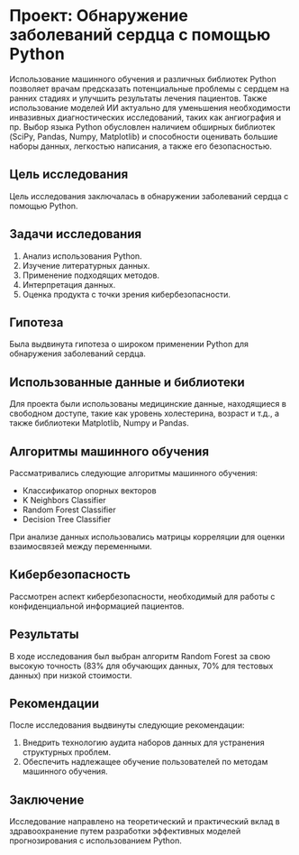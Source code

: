 # Проект: Обнаружение заболеваний сердца с помощью Python

Использование машинного обучения и различных библиотек Python позволяет врачам предсказать потенциальные проблемы с сердцем на ранних стадиях и улучшить результаты лечения пациентов. Также использование моделей ИИ актуально для уменьшения необходимости инвазивных диагностических исследований, таких как ангиография и пр. Выбор языка Python обусловлен наличием обширных библиотек (SciPy, Pandas, Numpy, Matplotlib) и способности оценивать большие наборы данных, легкостью написания, а также его безопасностью.

## Цель исследования

Цель исследования заключалась в обнаружении заболеваний сердца с помощью Python.

## Задачи исследования

1. Анализ использования Python.
2. Изучение литературных данных.
3. Применение подходящих методов.
4. Интерпретация данных.
5. Оценка продукта с точки зрения кибербезопасности.

## Гипотеза

Была выдвинута гипотеза о широком применении Python для обнаружения заболеваний сердца.

## Использованные данные и библиотеки

Для проекта были использованы медицинские данные, находящиеся в свободном доступе, такие как уровень холестерина, возраст и т.д., а также библиотеки Matplotlib, Numpy и Pandas.

## Алгоритмы машинного обучения

Рассматривались следующие алгоритмы машинного обучения:
- Классификатор опорных векторов
- K Neighbors Classifier
- Random Forest Classifier
- Decision Tree Classifier

При анализе данных использовались матрицы корреляции для оценки взаимосвязей между переменными.

## Кибербезопасность

Рассмотрен аспект кибербезопасности, необходимый для работы с конфиденциальной информацией пациентов.

## Результаты

В ходе исследования был выбран алгоритм Random Forest за свою высокую точность (83% для обучающих данных, 70% для тестовых данных) при низкой стоимости.

## Рекомендации

После исследования выдвинуты следующие рекомендации:
1. Внедрить технологию аудита наборов данных для устранения структурных проблем.
2. Обеспечить надлежащее обучение пользователей по методам машинного обучения.

## Заключение

Исследование направлено на теоретический и практический вклад в здравоохранение путем разработки эффективных моделей прогнозирования с использованием Python.



